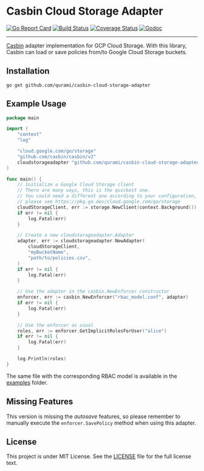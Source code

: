 # Casbin Cloud Storage Adapter

[![Go Report Card](https://goreportcard.com/badge/github.com/qurami/casbin-cloud-storage-adapter)](https://goreportcard.com/report/github.com/qurami/casbin-cloud-storage-adapter)
[![Build Status](https://travis-ci.com/casbin/casbin.svg?branch=master)](https://travis-ci.com/casbin/casbin)
[![Coverage Status](https://coveralls.io/repos/github/qurami/casbin-cloud-storage-adapter/badge.svg)](https://coveralls.io/github/qurami/casbin-cloud-storage-adapter)
[![Godoc](https://godoc.org/github.com/qurami/casbin-cloud-storage-adapter?status.svg)](https://pkg.go.dev/github.com/qurami/casbin-cloud-storage-adapter)

---

[Casbin](https://casbin.org/) adapter implementation for GCP Cloud Storage.
With this library, Casbin can load or save policies from/to Google Cloud Storage buckets.

## Installation

```
go get github.com/qurami/casbin-cloud-storage-adapter
```

## Example Usage

```go
package main

import (
	"context"
	"log"

	"cloud.google.com/go/storage"
	"github.com/casbin/casbin/v2"
	cloudstorageadapter "github.com/qurami/casbin-cloud-storage-adapter"
)

func main() {
	// Initialize a Google Cloud Storage client
	// There are many ways, this is the quickest one.
	// You could need a different one according to your configuration,
	// please see https://pkg.go.dev/cloud.google.com/go/storage
	cloudStorageClient, err := storage.NewClient(context.Background())
	if err != nil {
		log.Fatal(err)
	}

	// Create a new cloudstorageadapter.Adapter
	adapter, err := cloudstorageadapter.NewAdapter(
		cloudStorageClient,
		"myBucketName",
		"path/to/policies.csv",
	)
	if err != nil {
		log.Fatal(err)
	}

	// Use the adapter in the casbin.NewEnforcer constructor
	enforcer, err := casbin.NewEnforcer("rbac_model.conf", adapter)
	if err != nil {
		log.Fatal(err)
	}

	// Use the enforcer as usual
	roles, err := enforcer.GetImplicitRolesForUser("alice")
	if err != nil {
		log.Fatal(err)
	}

	log.Println(roles)
}
```

The same file with the corresponding RBAC model is available in the [examples](examples) folder.

## Missing Features

This version is missing the _autosave_ features, so please remember to manually execute the `enforcer.SavePolicy` method when using this adapter.

## License

This project is under MIT License. See the [LICENSE](LICENSE) file for the full license text.